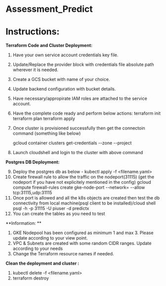 # Assessment_Predict

Instructions:
=============

**Terraform Code and Cluster Deployment:**

1. Have your own service account credentials key file.
2. Update/Replace the provider block with credentials file absolute path wherever it is needed.
3. Create a GCS bucket with name of your choice.
4. Update backend configuration with bucket details.
5. Have necessary/appropirate IAM roles are attached to the service account.
6. Have the complete code ready and perform below actions:
    terraform init
    terraform plan
    terraform apply
7. Once cluster is provisioned successfully then get the connectoin command (something like below)
   
   gcloud container clusters get-credentials <clustername> --zone <zone ID> --project <Project ID>
    
8. Launch cloudshell and login to the cluster with above command
  
**Postgres DB Deployment:**
  
9. Deploy the postgres db as below - 
   kubectl apply -f <filename.yaml>
10. Create firewall rule to allow the traffic on the nodeport(31115) (get the nodeport if you have not explicitely mentioned in the config)
    gcloud compute firewall-rules create gke-node-port --network=<gcp-network-interview> --allow tcp:31115,udp:31115
11. Once port is allowed and all the k8s objects are created then test the db connectivity from local machine(psql client to be installed)/cloud shell
    psql -h <Node External IP> -p 31115 -U piuser -d predictx
12. You can create the tables as you need to test
  
**Information: **    


1. GKE Nodepool has been configured as minimum 1 and max 3. Please update according to your view point.
2. VPC & Subnets are created with some random CIDR ranges. Update according to your needs
3. Change the Terraform resource names if needed.

    
**Clean the deployment and cluster :**
    
1. kubectl delete -f <filename.yaml>
2. terraform destroy
